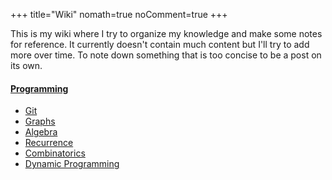+++
title="Wiki"
nomath=true
noComment=true
+++

This is my wiki where I try to organize my knowledge and make some notes for reference. It currently doesn't contain much content but I'll try to add more over time.
To note down something that is too concise to be a post on its own.


#### [Programming](#)

- [Git](/wikipages/git)
- [Graphs](/wikipages/graphs)
- [Algebra](/wikipages/algebra)
- [Recurrence](/wikipages/recurrence)
- [Combinatorics](/wikipages/combinatorics)
- [Dynamic Programming](/wikipages/dp)
